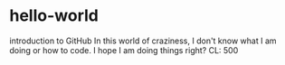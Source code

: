 # hello-world
introduction to GitHub
In this world of craziness, I don't know what I am doing or how to code. I hope I am doing things right?
CL: 500
